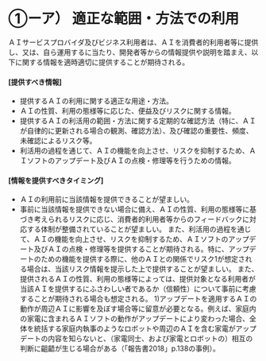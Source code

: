 # ①ーア） 適正な範囲・方法での利用

ＡＩサービスプロバイダ及びビジネス利用者は、ＡＩを消費者的利用者等に提供し、又は、自ら運用するに当たり、開発者等からの情報提供や説明を踏まえ、以下に関する情報を適時適切に提供することが期待される。
#### [提供すべき情報]
* 提供するＡＩの利用に関する適正な用途・方法。 
* ＡＩの性質、利用の態様等に応じた、便益及びリスクに関する情報。
* 提供するＡＩの利活用の範囲・方法に関する定期的な確認方法（特に、ＡＩが自律的に更新される場合の観測、確認方法）、及び確認の重要性、頻度、未確認によるリスク等。
* 利活用の過程を通じて、ＡＩの機能を向上させ、リスクを抑制するため、ＡＩソフトのアップデート及びＡＩの点検・修理等を行うための情報。
#### [情報を提供すべきタイミング]
* ＡＩの利用前に当該情報を提供できることが望ましい。
* 事前に当該情報を提供できない場合に備え、ＡＩの性質、利用の態様等に基づき考えられるリスクに応じ、消費者的利用者等からのフィードバックに対応する体制が整備されていることが望ましい。 
また、利活用の過程を通じて、ＡＩの機能を向上させ、リスクを抑制するため、ＡＩソフトのアップデート及びＡＩの点検・修理等を提供することが期待される。特に、アップデートのための機能を提供する際に、他のＡＩとの関係でリスク1が想定される場合は、当該リスク情報を提示した上で提供することが望ましい。
また、提供されるＡＩの性質、利用の態様等によっては、提供対象となる利用者が当該ＡＩを提供するにふさわしい者であるか（信頼性）について事前に考慮することが期待される場合も想定される。
1)アップデートを適用するＡＩの動作が周辺ＡＩに影響を及ぼす場合等に留意が必要となる。例えば、家庭内の家電に含まれるＡＩソフトの動作がアップデートにより変わった場合、全体を統括する家庭内執事のようなロボットや周辺のＡＩを含む家電がアップデートの内容を知らないと、（家電同士、および家電とロボットの）相互の判断に齟齬が生じる場合がある（「報告書2018」p.138の事例）。
